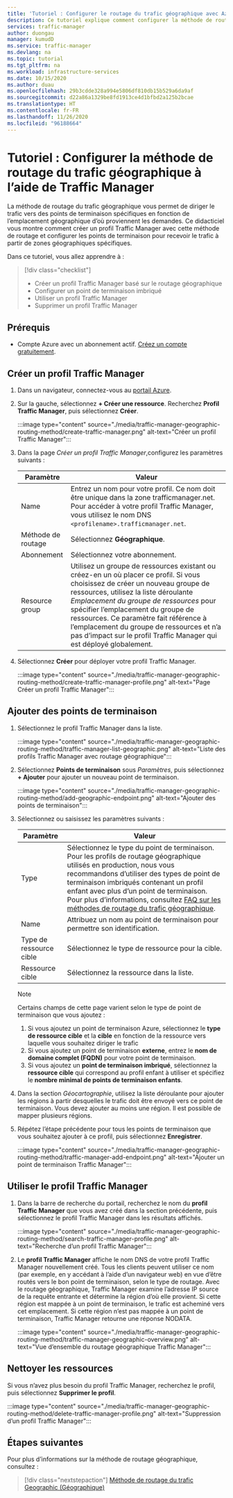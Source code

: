 ```yaml
---
title: 'Tutoriel : Configurer le routage du trafic géographique avec Azure Traffic Manager'
description: Ce tutoriel explique comment configurer la méthode de routage du trafic géographique avec Azure Traffic Manager
services: traffic-manager
author: duongau
manager: kumudD
ms.service: traffic-manager
ms.devlang: na
ms.topic: tutorial
ms.tgt_pltfrm: na
ms.workload: infrastructure-services
ms.date: 10/15/2020
ms.author: duau
ms.openlocfilehash: 29b3cdde328a994e5806df810db15b529a6da9af
ms.sourcegitcommit: d22a86a1329be8fd1913ce4d1bfbd2a125b2bcae
ms.translationtype: HT
ms.contentlocale: fr-FR
ms.lasthandoff: 11/26/2020
ms.locfileid: "96188664"
---
```

# <a name="tutorial-configure-the-geographic-traffic-routing-method-using-traffic-manager"></a>Tutoriel : Configurer la méthode de routage du trafic géographique à l’aide de Traffic Manager

La méthode de routage du trafic géographique vous permet de diriger le trafic vers des points de terminaison spécifiques en fonction de l’emplacement géographique d’où proviennent les demandes. Ce didacticiel vous montre comment créer un profil Traffic Manager avec cette méthode de routage et configurer les points de terminaison pour recevoir le trafic à partir de zones géographiques spécifiques.

Dans ce tutoriel, vous allez apprendre à :
> [!div class="checklist"]
> - Créer un profil Traffic Manager basé sur le routage géographique
> - Configurer un point de terminaison imbriqué
> - Utiliser un profil Traffic Manager
> - Supprimer un profil Traffic Manager

## <a name="prerequisites"></a>Prérequis

* Compte Azure avec un abonnement actif. [Créez un compte gratuitement](https://azure.microsoft.com/free/?WT.mc_id=A261C142F).

## <a name="create-a-traffic-manager-profile"></a>Créer un profil Traffic Manager

1. Dans un navigateur, connectez-vous au [portail Azure](https://portal.azure.com).

1. Sur la gauche, sélectionnez **+ Créer une ressource**. Recherchez **Profil Traffic Manager**, puis sélectionnez **Créer**.

    :::image type="content" source="./media/traffic-manager-geographic-routing-method/create-traffic-manager.png" alt-text="Créer un profil Traffic Manager":::

1. Dans la page *Créer un profil Traffic Manager*,configurez les paramètres suivants :

    | Paramètre         | Valeur                                              |
    | ---             | ---                                                |
    | Name            | Entrez un nom pour votre profil. Ce nom doit être unique dans la zone trafficmanager.net. Pour accéder à votre profil Traffic Manager, vous utilisez le nom DNS `<profilename>.trafficmanager.net`. |    
    | Méthode de routage  | Sélectionnez **Géographique**. |
    | Abonnement    | Sélectionnez votre abonnement. |
    | Resource group   | Utilisez un groupe de ressources existant ou créez-en un où placer ce profil. Si vous choisissez de créer un nouveau groupe de ressources, utilisez la liste déroulante *Emplacement du groupe de ressources* pour spécifier l’emplacement du groupe de ressources. Ce paramètre fait référence à l’emplacement du groupe de ressources et n’a pas d’impact sur le profil Traffic Manager qui est déployé globalement. |

1. Sélectionnez **Créer** pour déployer votre profil Traffic Manager.

    :::image type="content" source="./media/traffic-manager-geographic-routing-method/create-traffic-manager-profile.png" alt-text="Page Créer un profil Traffic Manager":::

## <a name="add-endpoints"></a>Ajouter des points de terminaison

1. Sélectionnez le profil Traffic Manager dans la liste.

    :::image type="content" source="./media/traffic-manager-geographic-routing-method/traffic-manager-list-geographic.png" alt-text="Liste des profils Traffic Manager avec routage géographique":::

1. Sélectionnez **Points de terminaison** sous *Paramètres*, puis sélectionnez **+ Ajouter** pour ajouter un nouveau point de terminaison.

    :::image type="content" source="./media/traffic-manager-geographic-routing-method/add-geographic-endpoint.png" alt-text="Ajouter des points de terminaison":::

1. Sélectionnez ou saisissez les paramètres suivants : 

    | Paramètre                | Valeur                                              |
    | ---                    | ---                                                |
    | Type                   | Sélectionnez le type du point de terminaison. Pour les profils de routage géographique utilisés en production, nous vous recommandons d’utiliser des types de point de terminaison imbriqués contenant un profil enfant avec plus d’un point de terminaison. Pour plus d’informations, consultez [FAQ sur les méthodes de routage du trafic géographique](traffic-manager-FAQs.md). |    
    | Name                   | Attribuez un nom au point de terminaison pour permettre son identification. |
    | Type de ressource cible   | Sélectionnez le type de ressource pour la cible. |
    | Ressource cible        | Sélectionnez la ressource dans la liste. |

    > [!Note]
    > Certains champs de cette page varient selon le type de point de terminaison que vous ajoutez :
    > 1. Si vous ajoutez un point de terminaison Azure, sélectionnez le **type de ressource cible** et la **cible** en fonction de la ressource vers laquelle vous souhaitez diriger le trafic
    > 1. Si vous ajoutez un point de terminaison **externe**, entrez le **nom de domaine complet (FQDN)** pour votre point de terminaison.
    > 1. Si vous ajoutez un **point de terminaison imbriqué**, sélectionnez la **ressource cible** qui correspond au profil enfant à utiliser et spécifiez le **nombre minimal de points de terminaison enfants**.

1. Dans la section *Géocartographie*, utilisez la liste déroulante pour ajouter les régions à partir desquelles le trafic doit être envoyé vers ce point de terminaison. Vous devez ajouter au moins une région. Il est possible de mapper plusieurs régions.

1. Répétez l’étape précédente pour tous les points de terminaison que vous souhaitez ajouter à ce profil, puis sélectionnez **Enregistrer**.

    :::image type="content" source="./media/traffic-manager-geographic-routing-method/traffic-manager-add-endpoint.png" alt-text="Ajouter un point de terminaison Traffic Manager":::

## <a name="use-the-traffic-manager-profile"></a>Utiliser le profil Traffic Manager

1.  Dans la barre de recherche du portail, recherchez le nom du **profil Traffic Manager** que vous avez créé dans la section précédente, puis sélectionnez le profil Traffic Manager dans les résultats affichés.
    
    :::image type="content" source="./media/traffic-manager-geographic-routing-method/search-traffic-manager-profile.png" alt-text="Recherche d’un profil Traffic Manager":::

1. Le **profil Traffic Manager** affiche le nom DNS de votre profil Traffic Manager nouvellement créé. Tous les clients peuvent utiliser ce nom (par exemple, en y accédant à l’aide d’un navigateur web) en vue d’être routés vers le bon point de terminaison, selon le type de routage. Avec le routage géographique, Traffic Manager examine l’adresse IP source de la requête entrante et détermine la région d’où elle provient. Si cette région est mappée à un point de terminaison, le trafic est acheminé vers cet emplacement. Si cette région n’est pas mappée à un point de terminaison, Traffic Manager retourne une réponse NODATA.

    :::image type="content" source="./media/traffic-manager-geographic-routing-method/traffic-manager-geographic-overview.png" alt-text="Vue d’ensemble du routage géographique Traffic Manager":::

## <a name="clean-up-resources"></a>Nettoyer les ressources

Si vous n’avez plus besoin du profil Traffic Manager, recherchez le profil, puis sélectionnez **Supprimer le profil**.

:::image type="content" source="./media/traffic-manager-geographic-routing-method/delete-traffic-manager-profile.png" alt-text="Suppression d’un profil Traffic Manager":::

## <a name="next-steps"></a>Étapes suivantes

Pour plus d’informations sur la méthode de routage géographique, consultez :

> [!div class="nextstepaction"]
> [Méthode de routage du trafic Geographic (Géographique)](traffic-manager-routing-methods.md#geographic)
